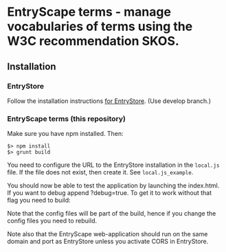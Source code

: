 # EntryScape terms - manage vocabularies of terms using the W3C recommendation SKOS.

## Installation

### EntryStore
Follow the installation instructions [for EntryStore](http://entrystore.org/#!InstallationEntryStore.md). (Use develop branch.)

### EntryScape terms (this repository)

Make sure you have npm installed. Then:

    $> npm install
    $> grunt build

You need to configure the URL to the EntryStore installation in the `local.js` file. If the file does not exist, then create it. See `local.js_example`.

You should now be able to test the application by launching the index.html. If you want to debug append ?debug=true.
To get it to work without that flag you need to build:

Note that the config files will be part of the build, hence if you change the config files you need to rebuild.

Note also that the EntryScape web-application should run on the same domain and port as EntryStore unless you activate CORS in EntryStore.